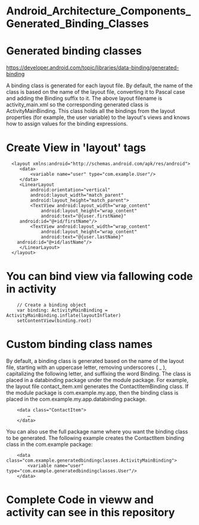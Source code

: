 # Android_Architecture_Components_Generated_Binding_Classes

# Generated binding classes
https://developer.android.com/topic/libraries/data-binding/generated-binding

A binding class is generated for each layout file. By default, the name of the class is based on the name of the layout file, converting it to Pascal case and adding the Binding suffix to it. The above layout filename is activity_main.xml so the corresponding generated class is ActivityMainBinding. This class holds all the bindings from the layout properties (for example, the user variable) to the layout's views and knows how to assign values for the binding expressions.

# Create View in 'layout' tags

      <layout xmlns:android="http://schemas.android.com/apk/res/android">
         <data>
             <variable name="user" type="com.example.User"/>
         </data>
         <LinearLayout
             android:orientation="vertical"
             android:layout_width="match_parent"
             android:layout_height="match_parent">
             <TextView android:layout_width="wrap_content"
                 android:layout_height="wrap_content"
                 android:text="@{user.firstName}"
         android:id="@+id/firstName"/>
             <TextView android:layout_width="wrap_content"
                 android:layout_height="wrap_content"
                 android:text="@{user.lastName}"
        android:id="@+id/lastName"/>
         </LinearLayout>
      </layout>
      
# You can bind view via fallowing code in activity

        // Create a binding object
        var binding: ActivityMainBinding = ActivityMainBinding.inflate(layoutInflater)
        setContentView(binding.root)
        
# Custom binding class names
By default, a binding class is generated based on the name of the layout file, starting with an uppercase letter, removing underscores ( _ ), capitalizing the following letter, and suffixing the word Binding. The class is placed in a databinding package under the module package. For example, the layout file contact_item.xml generates the ContactItemBinding class. If the module package is com.example.my.app, then the binding class is placed in the com.example.my.app.databinding package.

        <data class="ContactItem">
            …
        </data>
        
You can also use the full package name where you want the binding class to be generated. The following example creates the ContactItem binding class in the com.example package:

        <data class="com.example.generatedbindingclasses.ActivityMainBinding">
            <variable name="user" type="com.example.generatedbindingclasses.User"/>
        </data>
        
 # Complete Code in vieww and activity can see in this repository
